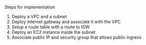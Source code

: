 Steps for implementation

1. Deploy a VPC and a subnet
2. Deploy internet gateway and associate it with the VPC
3. Setup a route table with a route to IGW
4. Deploy an EC2 instance inside the subnet
5. Associate public IP and security group that allows public ingress
